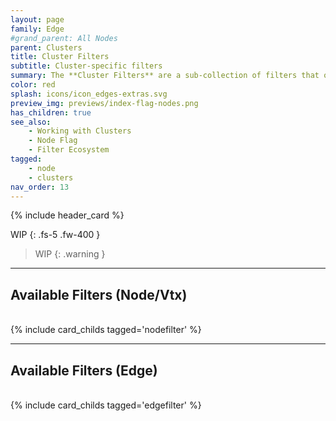 ```yaml
---
layout: page
family: Edge
#grand_parent: All Nodes
parent: Clusters
title: Cluster Filters
subtitle: Cluster-specific filters
summary: The **Cluster Filters** are a sub-collection of filters that only works with certain specific cluster processing nodes, that can work with more rely on intrinsinc & relational data comparisons from either vtx or edges specifically.
color: red
splash: icons/icon_edges-extras.svg
preview_img: previews/index-flag-nodes.png
has_children: true
see_also:
    - Working with Clusters
    - Node Flag
    - Filter Ecosystem
tagged: 
    - node
    - clusters
nav_order: 13
---
```


{% include header_card %}

WIP
{: .fs-5 .fw-400 }  

> WIP
{: .warning }

---
## Available Filters (Node/Vtx)
<br>
{% include card_childs tagged='nodefilter' %}

---
## Available Filters (Edge)
<br>
{% include card_childs tagged='edgefilter' %}
